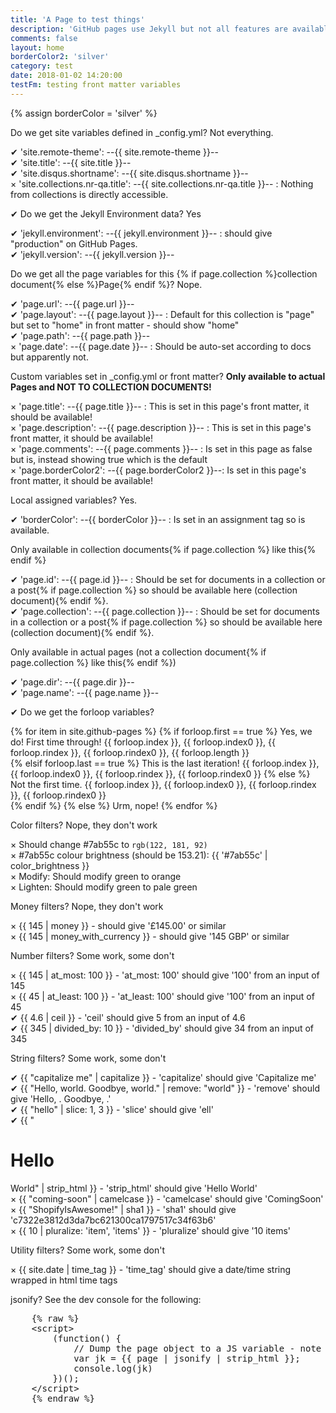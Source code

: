 ```yaml
---
title: 'A Page to test things'
description: 'GitHub pages use Jekyll but not all features are available. This page is for testing what works and what doesn\'t'
comments: false
layout: home
borderColor2: 'silver'
category: test
date: 2018-01-02 14:20:00
testFm: testing front matter variables
---
```


{% assign borderColor = 'silver' %}

<div style="border:1px solid {{ borderColor }}">
  <p>Do we get site variables defined in _config.yml? Not everything.</p>
  <p>
    &#10004; 'site.remote-theme': --{{ site.remote-theme }}--<br>
    &#10004; 'site.title': --{{ site.title }}--<br>
    &#10004; 'site.disqus.shortname': --{{ site.disqus.shortname }}--<br>
    &times;  'site.collections.nr-qa.title': --{{ site.collections.nr-qa.title }}-- : Nothing from collections is directly accessible.<br>
  </p>
</div>

<div style="border:1px solid {{ borderColor }}">
  <p>&#10004; Do we get the Jekyll Environment data? Yes</p>
  <p>
    &#10004; 'jekyll.environment': --{{ jekyll.environment }}-- : should give "production" on GitHub Pages.<br>
    &#10004; 'jekyll.version': --{{ jekyll.version }}--<br>
  </p>
</div>

<div style="border:1px solid {{ borderColor }}">
  <p>Do we get all the page variables for this {% if page.collection %}collection document{% else %}Page{% endif %}? Nope.</p>
  <p>
    &#10004; 'page.url': --{{ page.url }}--<br>
    &#10004; 'page.layout': --{{ page.layout }}-- : Default for this collection is "page" but set to "home" in front matter - should show "home"<br>
    &#10004; 'page.path': --{{ page.path }}--<br>
    &times;  'page.date': --{{ page.date }}-- : Should be auto-set according to docs but apparently not.<br>
  </p>

  <p>Custom variables set in _config.yml or front matter? <b>Only available to actual Pages and NOT TO COLLECTION DOCUMENTS!</b></p>
  <p>
    &times;  'page.title': --{{ page.title }}-- : This is set in this page's front matter, it should be available! <br>
    &times;  'page.description': --{{ page.description }}-- : This is set in this page's front matter, it should be available! <br>
    &times;  'page.comments': --{{ page.comments }}-- : Is set in this page as false but is, instead showing true which is the default<br>
    &times;  'page.borderColor2': --{{ page.borderColor2 }}--: Is set in this page's front matter, it should be available!<br>
  </p>

  <p>Local assigned variables? Yes.</p>
  <p>
    &#10004; 'borderColor': --{{ borderColor }}-- : Is set in an assignment tag so is available.<br>
  </p>

  <p>Only available in collection documents{% if page.collection %} like this{% endif %}</p>
  <p>
    &#10004; 'page.id': --{{ page.id }}-- : Should be set for documents in a collection or a post{% if page.collection %} so should be available here (collection document){% endif %}.<br>
    &#10004; 'page.collection': --{{ page.collection }}-- : Should be set for documents in a collection or a post{% if page.collection %} so should be available here (collection document){% endif %}.<br>
  </p>

  <p>Only available in actual pages (not a collection document{% if page.collection %} like this{% endif %})</p>
  <p>
    &#10004; 'page.dir': --{{ page.dir }}--<br>
    &#10004; 'page.name': --{{ page.name }}--<br>
  </p>
</div>

<div style="border:1px solid {{ borderColor }}">
  <p>&#10004; Do we get the forloop variables?</p>
  <p>
  {% for item in site.github-pages %}
    {% if forloop.first == true %}
      Yes, we do! First time through! {{ forloop.index }}, {{ forloop.index0 }}, {{ forloop.rindex }}, {{ forloop.rindex0 }}, {{ forloop.length }}<br>
    {% elsif forloop.last == true %}
      This is the last iteration! {{ forloop.index }}, {{ forloop.index0 }}, {{ forloop.rindex }}, {{ forloop.rindex0 }}
    {% else %}
      Not the first time. {{ forloop.index }}, {{ forloop.index0 }}, {{ forloop.rindex }}, {{ forloop.rindex0 }}<br>
    {% endif %}
  {% else %}
    Urm, nope!
  {% endfor %}
  </p>
</div>

<div style="border:1px solid {{ borderColor }}">
  <p>Color filters? Nope, they don't work</p>
  <p>
    &times; <span style="background-color:{{ '#7ab55c' | color_to_rgb }}">Should change #7ab55c to <code>rgb(122, 181, 92)</code></span> <br>
    &times; #7ab55c colour brightness (should be 153.21): {{ '#7ab55c' | color_brightness }} <br>
    &times; <span style="background-color:{{ '#7ab55c' | color_modify: 'red', 255 }}">Modify: Should modify green to orange</span> <br>
    &times; <span style="background-color:{{ '#7ab55c' | color_lighten: 30 }}">Lighten: Should modify green to pale green</span>
  </p>
</div>

<div style="border:1px solid {{ borderColor }}">
  <p>Money filters? Nope, they don't work</p>
  <p>
    &times; {{ 145 | money }} - should give '£145.00' or similar<br>
    &times; {{ 145 | money_with_currency }} - should give '145 GBP' or similar
  </p>
</div>

<div style="border:1px solid {{ borderColor }}">
  <p>Number filters? Some work, some don't</p>
  <p>
    &times; {{ 145 | at_most: 100 }} - 'at_most: 100' should give '100' from an input of 145<br>
    &times; {{ 45 | at_least: 100 }} - 'at_least: 100' should give '100' from an input of 45 <br>
    &#10004; {{ 4.6 | ceil }} - 'ceil' should give 5 from an input of 4.6 <br>
    &#10004; {{ 345 | divided_by: 10 }} - 'divided_by' should give 34 from an input of 345
  </p>
</div>


<div style="border:1px solid {{ borderColor }}">
  <p>String filters? Some work, some don't</p>
  <p>
    &#10004; {{ "capitalize me" | capitalize }} - 'capitalize' should give 'Capitalize me'<br>
    &#10004; {{ "Hello, world. Goodbye, world." | remove: "world" }} - 'remove' should give 'Hello, . Goodbye, .'<br>
    &#10004; {{ "hello" | slice: 1, 3 }} - 'slice' should give 'ell'<br>
    &#10004; {{ "<h1>Hello</h1> World" | strip_html }} - 'strip_html' should give 'Hello World'<br>
    &times; {{ "coming-soon" | camelcase }} - 'camelcase' should give 'ComingSoon'<br>
    &times; {{ "ShopifyIsAwesome!" | sha1 }} - 'sha1' should give 'c7322e3812d3da7bc621300ca1797517c34f63b6'<br>
    &times; {{ 10 | pluralize: 'item', 'items' }} - 'pluralize' should give '10 items'<br>
  </p>
</div>

<div style="border:1px solid {{ borderColor }}">
  <p>Utility filters? Some work, some don't</p>
  <p>
    &times; {{ site.date | time_tag }} - 'time_tag' should give a date/time string wrapped in html time tags<br>
  </p>
</div>

<div style="border:1px solid {{ borderColor }}">
  <p>jsonify? See the dev console for the following:</p>
  <pre>
    {% raw %}
    &lt;script>
        (function() &#123;
            // Dump the page object to a JS variable - note we have to strip or escape the html
            var jk = &#123;&#123; page | jsonify | strip_html &#125;&#125;&#59;
            console.log(jk)
        &#125;)()&#59;
    &lt;/script>
    {% endraw %}
  </pre>
</div>

<!--
<div style="border:1px solid {{ borderColor }}">
  <p>This page object</p>
  <pre>{{ page | inspect }}</pre>
</div>

<div style="border:1px solid {{ borderColor }}">
  <p>site object</p>
  <pre>{{ site | inspect }}</pre>
</div>
-->

<script>
    (function() {
        // Dump the page object to a JS variable - note we have to strip or escape the html
        var jk_page = {{ page | jsonify | strip_html }};
        console.log('--PAGE (jsonify)--', jk_page)
        var jk_site = {{ site | jsonify | strip_html }};
        console.log('--SITE (jsonify)--', jk_site)
        var jk_pages = {{ site.pages | jsonify | strip_html }};
        console.log('--SITE.PAGES (jsonify)--', jk_pages)
        //var layout = {{ layout | jsonify }}
        //console.log('--LAYOUT (jsonify)--', layout)
    })();
</script>

